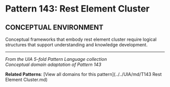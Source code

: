 # Pattern 143: Rest Element Cluster

## CONCEPTUAL ENVIRONMENT

Conceptual frameworks that embody rest element cluster require logical structures that support understanding and knowledge development.

---

*From the UIA 5-fold Pattern Language collection*  
*Conceptual domain adaptation of Pattern 143*

**Related Patterns**: [View all domains for this pattern](../../UIA/md/T143 Rest Element Cluster.md)